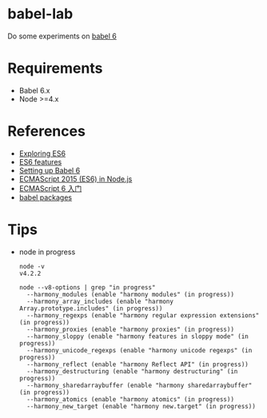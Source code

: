 # babel-lab
Do some experiments on [babel 6](https://babeljs.io/)

# Requirements
- Babel 6.x
- Node >=4.x

# References
- [Exploring ES6](http://exploringjs.com/es6/)
- [ES6 features](http://git.io/es6features)
- [Setting up Babel 6](http://babeljs.io/blog/2015/10/31/setting-up-babel-6/)
- [ECMAScript 2015 (ES6) in Node.js](https://nodejs.org/en/docs/es6/)
- [ECMAScript 6 入门](http://es6.ruanyifeng.com/#docs/intro)
- [babel packages](https://github.com/babel/babel/tree/master/packages)

# Tips

- node in progress

  ```
  node -v
  v4.2.2

  node --v8-options | grep "in progress"
    --harmony_modules (enable "harmony modules" (in progress))
    --harmony_array_includes (enable "harmony Array.prototype.includes" (in progress))
    --harmony_regexps (enable "harmony regular expression extensions" (in progress))
    --harmony_proxies (enable "harmony proxies" (in progress))
    --harmony_sloppy (enable "harmony features in sloppy mode" (in progress))
    --harmony_unicode_regexps (enable "harmony unicode regexps" (in progress))
    --harmony_reflect (enable "harmony Reflect API" (in progress))
    --harmony_destructuring (enable "harmony destructuring" (in progress))
    --harmony_sharedarraybuffer (enable "harmony sharedarraybuffer" (in progress))
    --harmony_atomics (enable "harmony atomics" (in progress))
    --harmony_new_target (enable "harmony new.target" (in progress))
  ```
